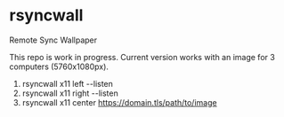 # rsyncwall
Remote Sync Wallpaper

This repo is work in progress. Current version works with an image for 3 computers (5760x1080px).

1. rsyncwall x11 left --listen
2. rsyncwall x11 right --listen
3. rsyncwall x11 center https://domain.tls/path/to/image
